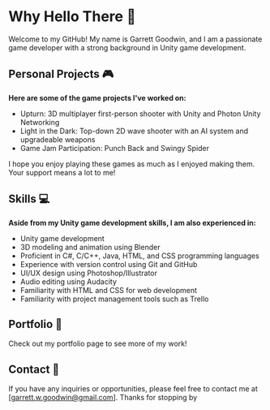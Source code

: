 <!--
**garrettgoodwin/garrettgoodwin** is a ✨ _special_ ✨ repository because its `README.md` (this file) appears on your GitHub profile.

Here are some ideas to get you started:

- 🔭 I’m currently working on ...
- 🌱 I’m currently learning ...
- 👯 I’m looking to collaborate on ...
- 🤔 I’m looking for help with ...
- 💬 Ask me about ...
- 📫 How to reach me: ...
- 😄 Pronouns: ...
- ⚡ Fun fact: ...
-->
# Why Hello There 👋

Welcome to my GitHub! My name is Garrett Goodwin, and I am a passionate game developer with a strong background in Unity game development.

## Personal Projects 🎮
**Here are some of the game projects I've worked on:**

* Upturn: 3D multiplayer first-person shooter with Unity and Photon Unity Networking  
* Light in the Dark: Top-down 2D wave shooter with an AI system and upgradeable weapons  
* Game Jam Participation: Punch Back and Swingy Spider  

I hope you enjoy playing these games as much as I enjoyed making them. Your support means a lot to me!

## Skills 💻
**Aside from my Unity game development skills, I am also experienced in:**

* Unity game development  
* 3D modeling and animation using Blender  
* Proficient in C#, C/C++, Java, HTML, and CSS programming languages  
* Experience with version control using Git and GitHub  
* UI/UX design using Photoshop/Illustrator  
* Audio editing using Audacity  
* Familiarity with HTML and CSS for web development  
* Familiarity with project management tools such as Trello

## Portfolio 📂
Check out my portfolio page to see more of my work!

## Contact 📧
If you have any inquiries or opportunities, please feel free to contact me at [garrett.w.goodwin@gmail.com]. Thanks for stopping by
